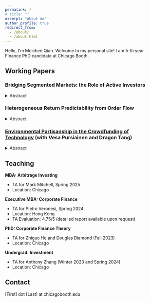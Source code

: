 ```yaml
---
permalink: /
# title: ""
excerpt: "About me"
author_profile: true
redirect_from: 
  - /about/
  - /about.html
---
```



Hello, I'm Meichen Qian. Welcome to my personal site! I am 5-th year Finance PhD candidate at Chicago Booth.

## Working Papers
   
### **Bridging Segmented Markets: the Role of Active Investors**
<details>
    <summary>Abstract</summary>
    This paper examines how active mutual fund and ETF investors facilitate information transmission between the stock and corporate bond markets. I show that changes in active holdings and active cross-asset ownership predict future returns, while passive flows do not. More importantly, active investors enhance cross-market informational efficiency by reducing the predictability of bond returns from lagged stock returns. The effect of information coordination through active cross-asset ownership is stronger for investment-grade firms, where baseline market segmentation is greater and the benefits of information coordination are higher. The mitigation of selling frictions through higher active holdings is more pronounced during periods of adverse market conditions, where short-sale constraints are more likely to impede price discovery. Furthermore, a higher active ratio in ownership and a higher active ratio in cross-asset holdings are associated with stronger return comovement between a firm's stock and bond, reflecting greater integration between the two markets. These results highlight the importance of active management in enhancing cross-asset price discovery and market integration.
</details>

### **Heterogeneous Return Predictability from Order Flow**
<details>
    <summary>Abstract</summary>
    This study investigates how information and inventory effect jointly determine return predictability from retail and total order flow. I build a model that combines the asymmetric information impact of investors with the inventory effect of market makers to analyze how lagged order flow can forecast future returns. The model illustrates that the difference in predictive power between retail and total order flow can be attributed to the varying informativeness of different investor groups. The focus of this paper is to empirically test how market makers' varying inventory capacity affect this predictive power. While previous literature has theoretically demonstrated that the predictive power of past returns is positive and increases with a market maker's risk aversion, such a monotonic relationship requires specific model parameter constraints and lacks empirical support. My framework suggests that when predictibility remains positive, the magnitude increases when the market maker has lower risk bearing capacity, but this monotonic relationship is only within a certain range. Specifically, when the market maker is extremely unwilling to provide liquidity, return predictability can turn negative, as the price impact channel dominates. I empirically test this theoretical prediction using data from stocks in the banking sector and the results align with the model. The rationale is that these stocks exhibit the strongest positive correlation with the market maker's business, and therefore they have lowest inventory capacity for these stocks. This finding is supported by the observation that negative predictability becomes more pronounced in times of higher market volatility or for stocks with lower liquidity.
</details>

### **[Environmental Partisanship in the Crowdfunding of Technology](https://papers.ssrn.com/sol3/papers.cfm?abstract_id=4759551) (with Vesa Pursiainen and Dragon Tang)**
<details>
    <summary>Abstract</summary>
    We study the implications of environmental commitments by technology entrepreneurs in their reward-based crowdfunding campaigns. Technology projects with public environmental commitments are significantly less likely to receive funding, but this varies depending on local climate opinions and political views. Backers in areas less concerned about climate change and more Republican areas are significantly less likely to fund campaigns with environmental commitments. The negative relationship between campaign outcomes and environmental commitments is stronger in cases where such commitments might be assumed more costly, suggesting that at least some backers interpret there to be a trade-off between sustainability and other product features.
</details>

## Teaching
<section>
  <p><strong>MBA: Arbitrage Investing</strong></p>
  <ul>
    <li>TA for Mark Mitchell, Spring 2025</li>
    <li>Location: Chicago</li>
  </ul>

  <p><strong>Executive MBA: Corporate Finance</strong></p>
  <ul>
    <li>TA for Pietro Veronesi, Spring 2024</li>
    <li>Location: Hong Kong</li>
    <li>TA Evaluation: 4.75/5 (detailed report available upon request)</li>
  </ul>

  <p><strong>PhD: Corporate Finance Theory</strong></p>
  <ul>
    <li>TA for Zhiguo He and Douglas Diamond (Fall 2023)</li>
    <li>Location: Chicago</li>
  </ul>

  <p><strong>Undergrad: Investment</strong></p>
  <ul>
    <li>TA for Anthony Zhang (Winter 2023 and Spring 2024)</li>
    <li>Location: Chicago</li>
  </ul>
</section>


## Contact

[First] dot [Last] at chicagobooth.edu


